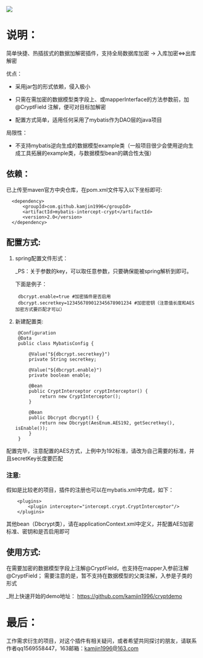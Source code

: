 ![](https://ftp.bmp.ovh/imgs/2019/12/9fdfb3fbd3e6225d.jpeg)


# 说明：

简单快捷、热插拔式的数据加解密插件，支持全局数据库加密 -> 入库加密<=>出库解密

优点：

+ 采用jar包的形式依赖，侵入极小

+ 只需在需加密的数据模型类字段上、或mapperInterface的方法参数前，加@CryptField 注解，便可对目标加解密

+ 配置方式简单，适用任何采用了mybatis作为DAO层的java项目

局限性：

+ 不支持mybatis逆向生成的数据模型example类（一般项目很少会使用逆向生成工具拓展的example类，与数据模型bean的耦合性太强）

## 依赖：
   已上传至maven官方中央仓库，在pom.xml文件写入以下坐标即可:
   
      <dependency>
          <groupId>com.github.kamjin1996</groupId>
          <artifactId>mybatis-intercept-crypt</artifactId>
          <version>2.0</version>
      </dependency>
   

## 配置方式:

1. spring配置文件形式：

   _PS：关于参数的key，可以取任意参数，只要确保能被spring解析到即可。
   
    下面是例子：

        dbcrypt.enable=true #加密插件是否启用
        dbcrypt.secretkey=123456789012345678901234 #加密密钥（注意值长度和AES加密方式要匹配才可以）

2. 新建配置类:

        @Configuration
        @Data
        public class MybatisConfig {

            @Value("${dbcrypt.secretkey}")
            private String secretkey;

            @Value("${dbcrypt.enable}")
            private boolean enable;

            @Bean
            public CryptInterceptor cryptInterceptor() {
                return new CryptInterceptor();
            }

            @Bean
            public Dbcrypt dbcrypt() {
                return new Dbcrypt(AesEnum.AES192, getSecretkey(), isEnable());
            }
        }
 

配置完毕，注意配置的AES方式，上例中为192标准，请改为自己需要的标准，并且secretKey长度要匹配


### 注意:

假如是比较老的项目，插件的注册也可以在mybatis.xml中完成，如下：
      
        <plugins>
            <plugin interceptor="intercept.crypt.CryptInterceptor"/>
        </plugins>
        
其他bean（Dbcrypt类），请在applicationContext.xml中定义，并配置AES加密标准、密钥和是否启用即可


## 使用方式:

在需要加密的数据模型字段上注解@CryptField，也支持在mapper入参前注解@CryptField；
需要注意的是，暂不支持在数据模型的父类注解，入参是子类的形式

_附上快速开始的demo地址： 
https://github.com/kamjin1996/cryptdemo

# 最后：

工作需求衍生的项目，对这个插件有相关疑问，或者希望共同探讨的朋友，请联系作者qq1569558447，163邮箱：kamjin1996@163.com

